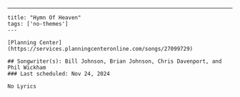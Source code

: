 ---
    title: "Hymn Of Heaven"
    tags: ['no-themes']
    ---

    [Planning Center](https://services.planningcenteronline.com/songs/27099729)

    ## Songwriter(s): Bill Johnson, Brian Johnson, Chris Davenport, and Phil Wickham
    ### Last scheduled: Nov 24, 2024          

    No Lyrics
    